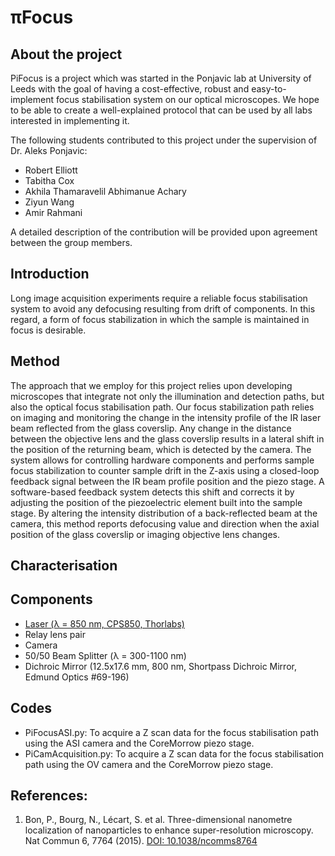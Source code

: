 # πFocus

## About the project
PiFocus is a project which was started in the Ponjavic lab at University of Leeds with the goal of having a cost-effective, robust and easy-to-implement focus stabilisation system on our optical microscopes. We hope to be able to create a well-explained protocol that can be used by all labs interested in implementing it.  

The following students contributed to this project under the supervision of Dr. Aleks Ponjavic:

- Robert Elliott
- Tabitha Cox
- Akhila Thamaravelil Abhimanue Achary
- Ziyun Wang
- Amir Rahmani

A detailed description of the contribution will be provided upon agreement between the group members.

## Introduction
Long image acquisition experiments require a reliable focus stabilisation system to avoid any defocusing resulting from drift of components. In this regard, a form of focus stabilization in which the sample is maintained in focus is desirable.

## Method
The approach that we employ for this project relies upon developing microscopes that integrate not only the illumination and detection paths, but also the optical focus stabilisation path. Our focus stabilization path relies on imaging and monitoring the change in the intensity profile of the IR laser beam reflected from the glass coverslip. Any change in the distance between the objective lens and the glass coverslip results in a lateral shift in the position of the returning beam, which is detected by the camera. The system allows for controlling hardware components and performs sample focus stabilization to counter sample drift in the Z-axis using a closed-loop feedback signal between the IR beam profile position and the piezo stage. A software-based feedback system detects this shift and corrects it by adjusting the position of the piezoelectric element built into the sample stage. By altering the intensity distribution of a back-reflected beam at the camera, this method reports defocusing value and direction when the axial position of the glass coverslip or imaging objective lens changes.

## Characterisation

## Components
  * [Laser (λ = 850 nm, CPS850, Thorlabs)](https://www.thorlabs.com/thorproduct.cfm?partnumber=CPS850)
  * Relay lens pair
  * Camera
  * 50/50 Beam Splitter (λ = 300-1100 nm)
  * Dichroic Mirror (12.5x17.6 mm, 800 nm, Shortpass Dichroic Mirror,	Edmund Optics	#69-196)

## Codes
  * PiFocusASI.py: To acquire a Z scan data for the focus stabilisation path using the ASI camera and the CoreMorrow piezo stage. 
  * PiCamAcquisition.py: To acquire a Z scan data for the focus stabilisation path using the OV camera and the CoreMorrow piezo stage. 

## References:
  1. Bon, P., Bourg, N., Lécart, S. et al. Three-dimensional nanometre localization of nanoparticles to enhance super-resolution microscopy. Nat Commun 6, 7764 (2015). [DOI: 10.1038/ncomms8764](https://doi.org/10.1038/ncomms8764)
